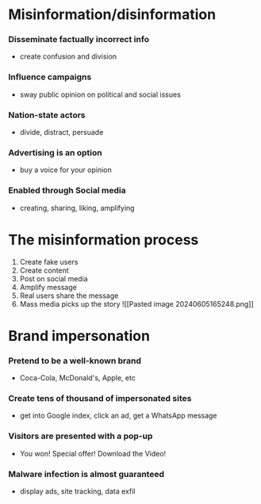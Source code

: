 # Misinformation/disinformation
### Disseminate factually incorrect info
- create confusion and division
### Influence campaigns
- sway public opinion on political and social issues
### Nation-state actors
- divide, distract, persuade
### Advertising is an option
- buy a voice for your opinion
### Enabled through Social media
- creating, sharing, liking, amplifying
# The misinformation process
1. Create fake users
2. Create content
3. Post on social media
4. Amplify message
5. Real users share the message
6. Mass media picks up the story
![[Pasted image 20240605165248.png]]
# Brand impersonation
### Pretend to be a well-known brand
- Coca-Cola, McDonald's, Apple, etc
### Create tens of thousand of impersonated sites
- get into Google index, click an ad, get a WhatsApp message
### Visitors are presented with a pop-up
- You won! Special offer! Download the Video!
### Malware infection is almost guaranteed
- display ads, site tracking, data exfil
